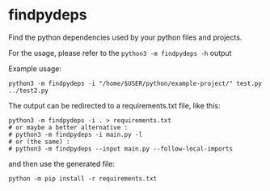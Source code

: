 # findpydeps
Find the python dependencies used by your python files and projects.

For the usage, please refer to the `python3 -m findpydeps -h` output

Example usage:
```
python3 -m findpydeps -i "/home/$USER/python/example-project/" test.py ../test2.py
```

The output can be redirected to a requirements.txt file, like this:
```
python3 -m findpydeps -i . > requirements.txt
# or maybe a better alternative :
# python3 -m findpydeps -i main.py -l
# or (the same) :
# python3 -m findpydeps --input main.py --follow-local-imports
```
and then use the generated file:
```
python -m pip install -r requirements.txt
```
